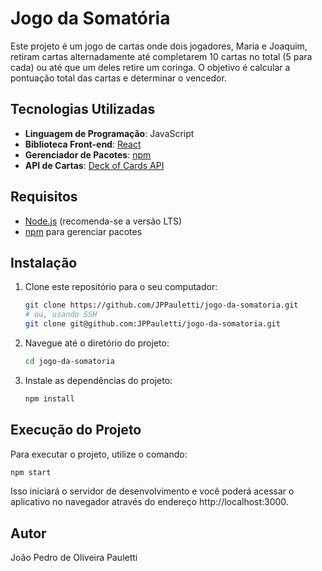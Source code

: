 # Jogo da Somatória

Este projeto é um jogo de cartas onde dois jogadores, Maria e Joaquim, retiram cartas alternadamente até completarem 10 cartas no total (5 para cada) ou até que um deles retire um coringa. O objetivo é calcular a pontuação total das cartas e determinar o vencedor.

## Tecnologias Utilizadas

- **Linguagem de Programação**: JavaScript
- **Biblioteca Front-end**: [React](https://reactjs.org/)
- **Gerenciador de Pacotes**: [npm](https://www.npmjs.com/)
- **API de Cartas**: [Deck of Cards API](https://deckofcardsapi.com/)

## Requisitos

- [Node.js](https://nodejs.org/) (recomenda-se a versão LTS)
- [npm](https://www.npmjs.com/) para gerenciar pacotes

## Instalação

1. Clone este repositório para o seu computador:

   ```bash
   git clone https://github.com/JPPauletti/jogo-da-somatoria.git
   # ou, usando SSH
   git clone git@github.com:JPPauletti/jogo-da-somatoria.git
   ```

2. Navegue até o diretório do projeto:

   ```bash
   cd jogo-da-somatoria
   ```

3. Instale as dependências do projeto:

   ```bash
   npm install
   ```

## Execução do Projeto

Para executar o projeto, utilize o comando:

```bash
npm start
```

Isso iniciará o servidor de desenvolvimento e você poderá acessar o aplicativo no navegador através do endereço http://localhost:3000.

## Autor

João Pedro de Oliveira Pauletti
